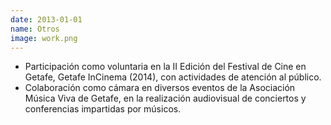 ```yaml
---
date: 2013-01-01
name: Otros
image: work.png
---
```

- Participación como voluntaria en la II Edición del Festival de Cine en Getafe,
Getafe InCinema (2014), con actividades de atención al público.
- Colaboración como cámara en diversos eventos de la Asociación Música Viva
de Getafe, en la realización audiovisual de conciertos y conferencias impartidas
por músicos.